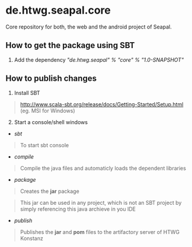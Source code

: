 de.htwg.seapal.core
===================

Core repository for both, the web and the android project of Seapal.

## How to get the package using SBT ##

1. Add the dependency *"de.htwg.seapal" % "core" % "1.0-SNAPSHOT"*

## How to publish changes ##

1. Install SBT

> http://www.scala-sbt.org/release/docs/Getting-Started/Setup.html (eg. MSI for Windows)

2. Start a console/shell windows

* *sbt* 

> To start sbt console

* *compile* 

> Compile the java files and automaticly loads the dependent libraries

* *package* 

> Creates the **jar** package

> This jar can be used in any project, which is not an SBT project by simply referencing this java archieve in you IDE

* *publish*

> Publishes the **jar** and **pom** files to the artifactory server of HTWG Konstanz